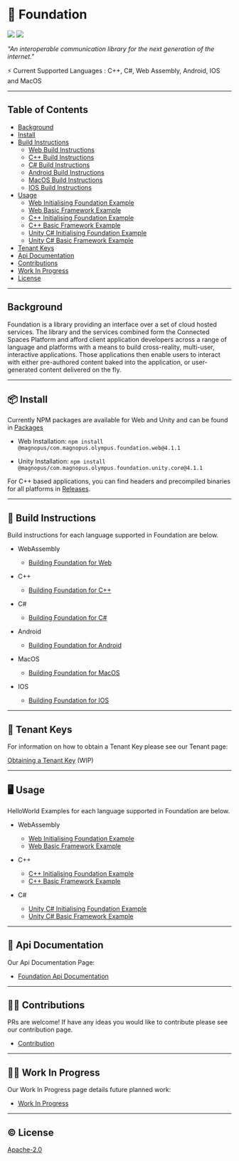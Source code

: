 # 🧱 Foundation

[![](https://img.shields.io/badge/readme%20style-standard-brightgreen.svg?style=flat-square)](https://github.com/magnopus/olympus-foundation/blob/main/LICENSE)
[![](https://img.shields.io/badge/License-Apache2.0-blue)](https://github.com/magnopus/olympus-foundation/blob/main/LICENSE)


_"An interoperable communication library for the next generation of the internet."_

⚡️ Current Supported Languages : C++, C#, Web Assembly, Android, IOS and MacOS


****

## Table of Contents

- [Background](#background)
- [Install](#-install)
- [Build Instructions](#-build-instructions)
  - [Web Build Instructions](https://github.com/magnopus/olympus-foundation/wiki/Building-Foundation-for-Web)
  - [C++ Build Instructions](https://github.com/magnopus/olympus-foundation/wiki/Building-Foundation-for-CPP)
  - [C# Build Instructions](https://github.com/magnopus/olympus-foundation/wiki/Building-Foundation-for-CSharp)
  - [Android Build Instructions](https://github.com/magnopus/olympus-foundation/wiki/Building-Foundation-for-Android)
  - [MacOS Build Instructions](https://github.com/magnopus/olympus-foundation/wiki/Building-Foundation-for-MacOS)
  - [IOS Build Instructions](https://github.com/magnopus/olympus-foundation/wiki/Building-Foundation-for-IOS)
- [Usage](#%EF%B8%8F-usage)
    - [Web Initialising Foundation Example](https://github.com/magnopus/olympus-foundation/tree/main/Examples/Initialising%20Foundation/Web)
    - [Web Basic Framework Example](https://github.com/magnopus/olympus-foundation/tree/main/Examples/Basic%20Framework/Web)
    - [C++ Initialising Foundation Example](https://github.com/magnopus/olympus-foundation/tree/main/Examples/Initialising%20Foundation/CPlusPlus/InitialisingFoundation)
    - [C++ Basic Framework Example](https://github.com/magnopus/olympus-foundation/tree/main/Examples/Basic%20Framework/CPlusPlus/BasicFramework)
    - [Unity C# Initialising Foundation Example](https://github.com/magnopus/olympus-foundation/tree/main/Examples/Initialising%20Foundation/CSharp/Foundation-Unity-Example)
    - [Unity C# Basic Framework Example](https://github.com/magnopus/olympus-foundation/tree/main/Examples/Basic%20Framework/CSharp/Foundation-Unity-Example)
- [Tenant Keys](#-tenant-keys)
- [Api Documentation](#-api-documentation)
- [Contributions](#%EF%B8%8F-contributions)
- [Work In Progress](#woman_factory_worker-work-in-progress)
- [License](#%EF%B8%8F-license)

****

## Background
Foundation is a library providing an interface over a set of cloud hosted services. The library and the services combined form the Connected Spaces Platform and afford client application developers across a range of language and platforms with a means to build cross-reality, multi-user, interactive applications. Those applications then enable users to interact with either pre-authored content baked into the application, or user-generated content delivered on the fly.

****

## 📦 Install
Currently NPM packages are available for Web and Unity and can be found in [Packages](https://github.com/orgs/magnopus/packages?repo_name=olympus-foundation)

- Web Installation:  `npm install @magnopus/com.magnopus.olympus.foundation.web@4.1.1`

- Unity Installation: `npm install @magnopus/com.magnopus.olympus.foundation.unity.core@4.1.1`

For C++ based applications, you can find headers and precompiled binaries for all platforms in [Releases](https://github.com/magnopus/olympus-foundation/releases).

****

## 🔨 Build Instructions
Build instructions for each language supported in Foundation are below.

- WebAssembly 
    - [Building Foundation for Web](https://github.com/magnopus/olympus-foundation/wiki/Building-Foundation-for-Web)
- C++
    - [Building Foundation for C++](https://github.com/magnopus/olympus-foundation/wiki/Building-Foundation-for-CPP)

- C#
    - [Building Foundation for C#](https://github.com/magnopus/olympus-foundation/wiki/Building-Foundation-for-CSharp)

- Android
    - [Building Foundation for Android](https://github.com/magnopus/olympus-foundation/wiki/Building-Foundation-for-Android)

- MacOS
    - [Building Foundation for MacOS](https://github.com/magnopus/olympus-foundation/wiki/Building-Foundation-for-MacOS)

- IOS
    - [Building Foundation for IOS](https://github.com/magnopus/olympus-foundation/wiki/Building-Foundation-for-IOS)

****

## 🔑 Tenant Keys

For information on how to obtain a Tenant Key please see our Tenant page:

[Obtaining a Tenant Key](https://github.com/magnopus/olympus-foundation/wiki) (WIP)
****
## 🖥️ Usage
HelloWorld Examples for each language supported in Foundation are below.

- WebAssembly 
    - [Web Initialising Foundation Example](https://github.com/magnopus/olympus-foundation/tree/main/Examples/Initialising%20Foundation/Web)
    - [Web Basic Framework Example](https://github.com/magnopus/olympus-foundation/tree/main/Examples/Basic%20Framework/Web)
- C++
    - [C++ Initialising Foundation Example](https://github.com/magnopus/olympus-foundation/tree/main/Examples/Initialising%20Foundation/CPlusPlus/InitialisingFoundation)
    - [C++ Basic Framework Example](https://github.com/magnopus/olympus-foundation/tree/main/Examples/Basic%20Framework/CPlusPlus/BasicFramework)

- C#
    - [Unity C# Initialising Foundation Example](https://github.com/magnopus/olympus-foundation/tree/main/Examples/Initialising%20Foundation/CSharp/Foundation-Unity-Example)
    - [Unity C# Basic Framework Example](https://github.com/magnopus/olympus-foundation/tree/main/Examples/Basic%20Framework/CSharp/Foundation-Unity-Example)

****

 ## 📖 Api Documentation

 Our Api Documentation Page:

 - [Foundation Api Documentation](https://builds.magnoboard.com/foundation-docs/index.html)


****

## 👷‍♂️ Contributions

PRs are welcome! If have any ideas you would like to contribute please see our contribution page.

 - [Contribution](/CONTRIBUTING.md)


****

## :woman_factory_worker: Work In Progress

Our Work In Progress page details future planned work:

 - [Work In Progress](https://github.com/magnopus/olympus-foundation/wiki/Work-In-Progress)


****

 ## ©️ License

 [Apache-2.0](https://github.com/magnopus/olympus-foundation/blob/main/LICENSE)


